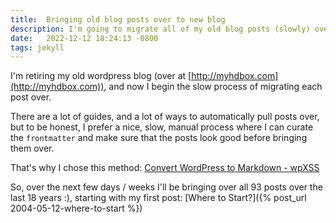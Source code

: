 ```yaml
---
title:  Bringing old blog posts over to new blog
description: I'm going to migrate all of my old blog posts (slowly) over to this new blog
date:   2022-12-12 18:24:13 -0800
tags: jekyll
---
```

I'm retiring my old wordpress blog (over at [http://myhdbox.com](http://myhdbox.com)), and now I begin
the slow process of migrating each post over.  

There are a lot of guides, and a lot of ways to automatically pull posts over, but to be honest, 
I prefer a nice, slow, manual process where I can curate the `frontmatter` and make sure that the
posts look good before bringing them over.

That's why I chose this method: [Convert WordPress to Markdown - wpXSS](https://wpxss.com/wp-content/convert-wordpress-to-markdown/)

So, over the next few days / weeks I'll be bringing over all 93 posts over the last 18 years :), starting
with my first post: [Where to Start?]({% post_url 2004-05-12-where-to-start %})